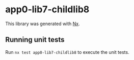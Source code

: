 # app0-lib7-childlib8

This library was generated with [Nx](https://nx.dev).

## Running unit tests

Run `nx test app0-lib7-childlib8` to execute the unit tests.
